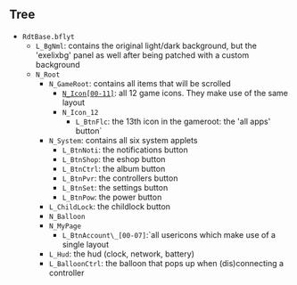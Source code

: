 ## Tree

-   `RdtBase.bflyt`
    -   `L_BgNml`: contains the original light/dark background, but the 'exelixbg' panel as well after being patched with a custom background
    -   `N_Root`
        -   `N_GameRoot`: contains all items that will be scrolled
            -   [`N_Icon[00-11]`](RdtBtnIconGame.bflyt.md): all 12 game icons. They make use of the same layout
            -   `N_Icon_12`
                -   `L_BtnFlc`: the 13th icon in the gameroot: the 'all apps' button`
        -   `N_System`: contains all six system applets
            -   `L_BtnNoti`: the notifications button
            -   `L_BtnShop`: the eshop button
            -   `L_BtnCtrl`: the album button
            -   `L_BtnPvr`: the controllers button
            -   `L_BtnSet`: the settings button
            -   `L_BtnPow`: the power button
        -   `L_ChildLock`: the childlock button
        -   `N_Balloon`
        -   `N_MyPage`
            -   `L_BtnAccount\_[00-07]`:`all usericons which make use of a single layout
        -   `L_Hud`: the hud (clock, network, battery)
        -   `L_BalloonCtrl`: the balloon that pops up when (dis)connecting a controller
